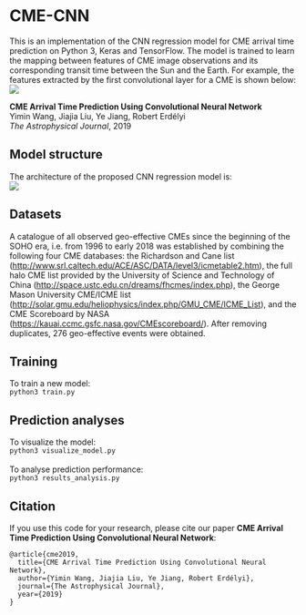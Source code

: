 # CME-CNN
This is an implementation of the CNN regression model for CME arrival time prediction on Python 3, Keras and TensorFlow. The model is trained to learn the mapping between features of CME image observations and its corresponding transit time between the Sun and the Earth. For example, the features extracted by the first convolutional layer for a CME is shown below: <br />
![](https://github.com/yiminking/CME-CNN/blob/master/imgs/first_max_pooling_output.png)

**CME Arrival Time Prediction Using Convolutional Neural Network** <br /> 
Yimin Wang, Jiajia Liu, Ye Jiang, Robert Erdélyi <br /> 
*The Astrophysical Journal*, 2019

## Model structure
The architecture of the proposed CNN regression model is: <br />
![](https://github.com/yiminking/CME-CNN/blob/master/imgs/cnn_model.png)

## Datasets
A catalogue of all observed geo-effective CMEs since the beginning of the SOHO era, i.e. from 1996 to early 2018 was established by combining the following four CME databases: the Richardson and Cane list (http://www.srl.caltech.edu/ACE/ASC/DATA/level3/icmetable2.htm), the full halo CME list provided by the University of Science and Technology of China (http://space.ustc.edu.cn/dreams/fhcmes/index.php), the George Mason University CME/ICME list (http://solar.gmu.edu/heliophysics/index.php/GMU_CME/ICME_List), and the CME Scoreboard by NASA (https://kauai.ccmc.gsfc.nasa.gov/CMEscoreboard/). After removing duplicates, 276 geo-effective events were obtained. 

## Training
To train a new model: <br />
```python3 train.py```

## Prediction analyses
To visualize the model: <br />
```python3 visualize_model.py``` <br />
<br />
To analyse prediction performance: <br />
```python3 results_analysis.py``` <br />

## Citation
If you use this code for your research, please cite our paper **CME Arrival Time Prediction Using Convolutional Neural Network**: <br />
```
@article{cme2019,
  title={CME Arrival Time Prediction Using Convolutional Neural Network},
  author={Yimin Wang, Jiajia Liu, Ye Jiang, Robert Erdélyi},
  journal={The Astrophysical Journal},
  year={2019}
}
```
